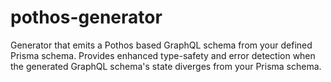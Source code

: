 # pothos-generator
Generator that emits a Pothos based GraphQL schema from your defined Prisma schema. Provides enhanced type-safety and error detection when the generated GraphQL schema's state diverges from your Prisma schema.
